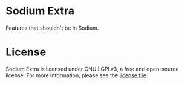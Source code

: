 # Sodium Extra

Features that shouldn't be in Sodium.

# License

Sodium Extra is licensed under GNU LGPLv3, a free and open-source license. For more information, please see the [license file](https://github.com/FlashyReese/sodium-extra-fabric/blob/1.16.x/dev/LICENSE).